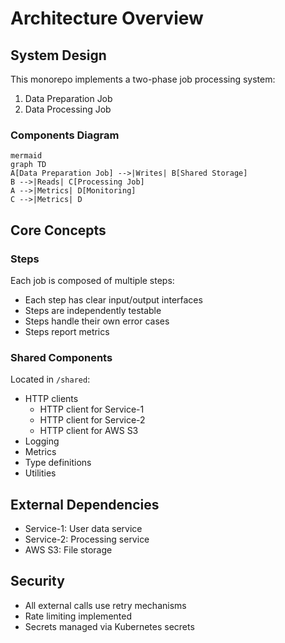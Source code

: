 # Architecture Overview

## System Design
This monorepo implements a two-phase job processing system:

1. Data Preparation Job
2. Data Processing Job

### Components Diagram 

```mermaid
mermaid
graph TD
A[Data Preparation Job] -->|Writes| B[Shared Storage]
B -->|Reads| C[Processing Job]
A -->|Metrics| D[Monitoring]
C -->|Metrics| D
```

## Core Concepts

### Steps
Each job is composed of multiple steps:
- Each step has clear input/output interfaces
- Steps are independently testable
- Steps handle their own error cases
- Steps report metrics

### Shared Components
Located in `/shared`:
- HTTP clients
    - HTTP client for Service-1
    - HTTP client for Service-2
    - HTTP client for AWS S3
- Logging
- Metrics
- Type definitions
- Utilities

## External Dependencies
- Service-1: User data service
- Service-2: Processing service
- AWS S3: File storage

## Security
- All external calls use retry mechanisms
- Rate limiting implemented
- Secrets managed via Kubernetes secrets
